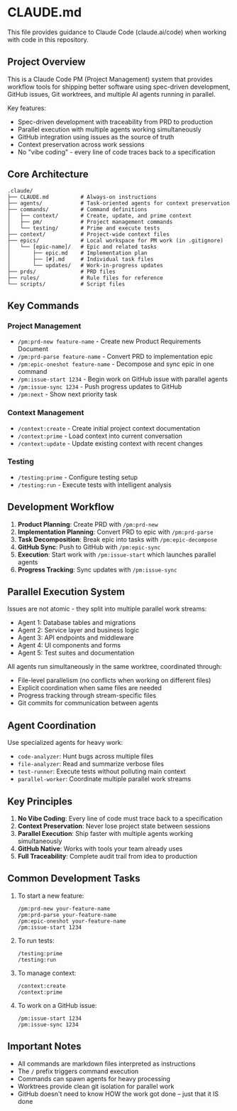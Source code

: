 # CLAUDE.md

This file provides guidance to Claude Code (claude.ai/code) when working with code in this repository.

## Project Overview

This is a Claude Code PM (Project Management) system that provides workflow tools for shipping better software using spec-driven development, GitHub issues, Git worktrees, and multiple AI agents running in parallel.

Key features:

- Spec-driven development with traceability from PRD to production
- Parallel execution with multiple agents working simultaneously
- GitHub integration using issues as the source of truth
- Context preservation across work sessions
- No "vibe coding" - every line of code traces back to a specification

## Core Architecture

```
.claude/
├── CLAUDE.md          # Always-on instructions
├── agents/            # Task-oriented agents for context preservation
├── commands/          # Command definitions
│   ├── context/       # Create, update, and prime context
│   ├── pm/            # Project management commands
│   └── testing/       # Prime and execute tests
├── context/           # Project-wide context files
├── epics/             # Local workspace for PM work (in .gitignore)
│   └── [epic-name]/   # Epic and related tasks
│       ├── epic.md    # Implementation plan
│       ├── [#].md     # Individual task files
│       └── updates/   # Work-in-progress updates
├── prds/              # PRD files
├── rules/             # Rule files for reference
└── scripts/           # Script files
```

## Key Commands

### Project Management

- `/pm:prd-new feature-name` - Create new Product Requirements Document
- `/pm:prd-parse feature-name` - Convert PRD to implementation epic
- `/pm:epic-oneshot feature-name` - Decompose and sync epic in one command
- `/pm:issue-start 1234` - Begin work on GitHub issue with parallel agents
- `/pm:issue-sync 1234` - Push progress updates to GitHub
- `/pm:next` - Show next priority task

### Context Management

- `/context:create` - Create initial project context documentation
- `/context:prime` - Load context into current conversation
- `/context:update` - Update existing context with recent changes

### Testing

- `/testing:prime` - Configure testing setup
- `/testing:run` - Execute tests with intelligent analysis

## Development Workflow

1. **Product Planning**: Create PRD with `/pm:prd-new`
2. **Implementation Planning**: Convert PRD to epic with `/pm:prd-parse`
3. **Task Decomposition**: Break epic into tasks with `/pm:epic-decompose`
4. **GitHub Sync**: Push to GitHub with `/pm:epic-sync`
5. **Execution**: Start work with `/pm:issue-start` which launches parallel agents
6. **Progress Tracking**: Sync updates with `/pm:issue-sync`

## Parallel Execution System

Issues are not atomic - they split into multiple parallel work streams:

- Agent 1: Database tables and migrations
- Agent 2: Service layer and business logic
- Agent 3: API endpoints and middleware
- Agent 4: UI components and forms
- Agent 5: Test suites and documentation

All agents run simultaneously in the same worktree, coordinated through:

- File-level parallelism (no conflicts when working on different files)
- Explicit coordination when same files are needed
- Progress tracking through stream-specific files
- Git commits for communication between agents

## Agent Coordination

Use specialized agents for heavy work:

- `code-analyzer`: Hunt bugs across multiple files
- `file-analyzer`: Read and summarize verbose files
- `test-runner`: Execute tests without polluting main context
- `parallel-worker`: Coordinate multiple parallel work streams

## Key Principles

1. **No Vibe Coding**: Every line of code must trace back to a specification
2. **Context Preservation**: Never lose project state between sessions
3. **Parallel Execution**: Ship faster with multiple agents working simultaneously
4. **GitHub Native**: Works with tools your team already uses
5. **Full Traceability**: Complete audit trail from idea to production

## Common Development Tasks

1. To start a new feature:

   ```
   /pm:prd-new your-feature-name
   /pm:prd-parse your-feature-name
   /pm:epic-oneshot your-feature-name
   /pm:issue-start 1234
   ```

2. To run tests:

   ```
   /testing:prime
   /testing:run
   ```

3. To manage context:

   ```
   /context:create
   /context:prime
   ```

4. To work on a GitHub issue:
   ```
   /pm:issue-start 1234
   /pm:issue-sync 1234
   ```

## Important Notes

- All commands are markdown files interpreted as instructions
- The `/` prefix triggers command execution
- Commands can spawn agents for heavy processing
- Worktrees provide clean git isolation for parallel work
- GitHub doesn't need to know HOW the work got done – just that it IS done
